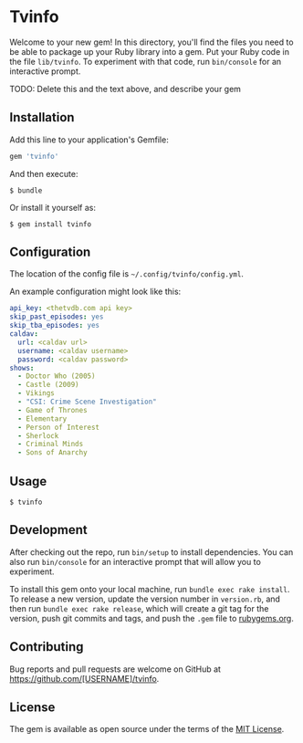 # Tvinfo

Welcome to your new gem! In this directory, you'll find the files you need to be able to package up your Ruby library into a gem. Put your Ruby code in the file `lib/tvinfo`. To experiment with that code, run `bin/console` for an interactive prompt.

TODO: Delete this and the text above, and describe your gem

## Installation

Add this line to your application's Gemfile:

```ruby
gem 'tvinfo'
```

And then execute:

    $ bundle

Or install it yourself as:

    $ gem install tvinfo

## Configuration

The location of the config file is `~/.config/tvinfo/config.yml`.

An example configuration might look like this:

```yaml
api_key: <thetvdb.com api key>
skip_past_episodes: yes
skip_tba_episodes: yes
caldav:
  url: <caldav url>
  username: <caldav username>
  password: <caldav password>
shows:
  - Doctor Who (2005)
  - Castle (2009)
  - Vikings
  - "CSI: Crime Scene Investigation"
  - Game of Thrones
  - Elementary
  - Person of Interest
  - Sherlock
  - Criminal Minds
  - Sons of Anarchy
```

## Usage

    $ tvinfo

## Development

After checking out the repo, run `bin/setup` to install dependencies. You can also run `bin/console` for an interactive prompt that will allow you to experiment.

To install this gem onto your local machine, run `bundle exec rake install`. To release a new version, update the version number in `version.rb`, and then run `bundle exec rake release`, which will create a git tag for the version, push git commits and tags, and push the `.gem` file to [rubygems.org](https://rubygems.org).

## Contributing

Bug reports and pull requests are welcome on GitHub at https://github.com/[USERNAME]/tvinfo.


## License

The gem is available as open source under the terms of the [MIT License](http://opensource.org/licenses/MIT).

